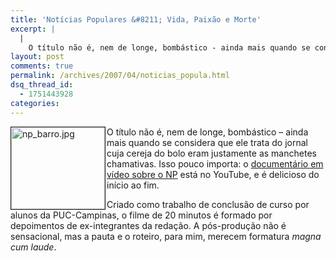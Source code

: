 ```yaml
---
title: 'Notícias Populares &#8211; Vida, Paixão e Morte'
excerpt: |
  |
    O título não é, nem de longe, bombástico - ainda mais quando se considera que ele trata do jornal cuja cereja do bolo eram justamente as manchetes chamativas. Isso pouco importa: o documentário em vídeo sobre o NP está no...
layout: post
comments: true
permalink: /archives/2007/04/noticias_popula.html
dsq_thread_id:
  - 1751443928
categories:
---
```

<img title="np_barro.jpg" src="//chester.me/archives/img/np_barro.jpg" width="150" height="131" align="left" border="1" style="margin-right:2px" />O título não é, nem de longe, bombástico &#8211; ainda mais quando se considera que ele trata do jornal cuja cereja do bolo eram justamente as manchetes chamativas. Isso pouco importa: o [documentário em vídeo sobre o NP][1] está no YouTube, e é delicioso do início ao fim.

Criado como trabalho de conclusão de curso por alunos da PUC-Campinas, o filme de 20 minutos é formado por depoimentos de ex-integrantes da redação. A pós-produção não é sensacional, mas a pauta e o roteiro, para mim, merecem formatura *magna cum laude*.

 [1]: http://www.youtube.com/results.php?search_query=Not%C3%ADcias+Populares+-+Vida%2C+Paix%C3%A3o+e+Morte
